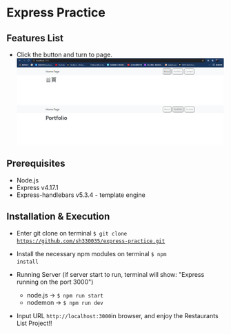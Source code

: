 # Express Practice

## Features List ##

* Click the button and turn to page.
![Alt home_page](https://github.com/sh330035/express-practice/blob/main/public/img/home_page.png)
![Alt portfolio_page](https://github.com/sh330035/express-practice/blob/main/public/img/portfolio_page.png)

## Prerequisites ##
* Node.js
* Express v4.17.1
* Express-handlebars v5.3.4 - template engine

## Installation & Execution ##
* Enter git clone on terminal <code>$ git clone https://github.com/sh330035/express-practice.git</code>

* Install the necessary npm modules on terminal <code>$ npm install</code>

* Running Server (if server start to run, terminal will show: "Express running on the port 3000")
  * node.js ->  <code>$ npm run start</code>  
  * nodemon ->  <code>$ npm run dev</code>

* Input URL <code>http://localhost:3000</code>in browser, and enjoy the Restaurants List Project!!
